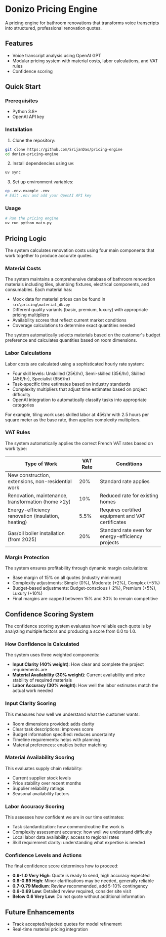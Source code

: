 # Donizo Pricing Engine

A pricing engine for bathroom renovations that transforms voice transcripts into structured, professional renovation quotes.

## Features

-   Voice transcript analysis using OpenAI GPT
-   Modular pricing system with material costs, labor calculations, and VAT rules
-   Confidence scoring

## Quick Start

### Prerequisites

-   Python 3.8+
-   OpenAI API key

### Installation

1. Clone the repository:

```bash
git clone https://github.com/SrijanDas/pricing-engine
cd donizo-pricing-engine
```

2. Install dependencies using uv:

```bash
uv sync
```

3. Set up environment variables:

```bash
cp .env.example .env
# Edit .env and add your OpenAI API key
```

### Usage

```bash
# Run the pricing engine
uv run python main.py
```

## Pricing Logic

The system calculates renovation costs using four main components that work together to produce accurate quotes.

### Material Costs

The system maintains a comprehensive database of bathroom renovation materials including tiles, plumbing fixtures, electrical components, and consumables. Each material has:

-   Mock data for material prices can be found in `src\pricing\material_db.py`
-   Different quality variants (basic, premium, luxury) with appropriate pricing multipliers
-   Availability scores that reflect current market conditions
-   Coverage calculations to determine exact quantities needed

The system automatically selects materials based on the customer's budget preference and calculates quantities based on room dimensions.

### Labor Calculations

Labor costs are calculated using a sophisticated hourly rate system:

-   Four skill levels: Unskilled (25€/hr), Semi-skilled (35€/hr), Skilled (45€/hr), Specialist (65€/hr)
-   Task-specific time estimates based on industry standards
-   Complexity multipliers that adjust time estimates based on project difficulty
-   OpenAI integration to automatically classify tasks into appropriate categories

For example, tiling work uses skilled labor at 45€/hr with 2.5 hours per square meter as the base rate, then applies complexity multipliers.

### VAT Rules

The system automatically applies the correct French VAT rates based on work type:

| **Type of Work**                                   | **VAT Rate** | **Conditions**                                    |
| -------------------------------------------------- | ------------ | ------------------------------------------------- |
| New construction, extensions, non-residential work | 20%          | Standard rate applies                             |
| Renovation, maintenance, transformation (home >2y) | 10%          | Reduced rate for existing homes                   |
| Energy-efficiency renovation (insulation, heating) | 5.5%         | Requires certified equipment and VAT certificates |
| Gas/oil boiler installation (from 2025)            | 20%          | Standard rate even for energy-efficiency projects |

### Margin Protection

The system ensures profitability through dynamic margin calculations:

-   Base margin of 15% on all quotes (industry minimum)
-   Complexity adjustments: Simple (0%), Moderate (+2%), Complex (+5%)
-   Budget-based adjustments: Budget-conscious (-2%), Premium (+5%), Luxury (+10%)
-   Final margins are capped between 15% and 30% to remain competitive

## Confidence Scoring System

The confidence scoring system evaluates how reliable each quote is by analyzing multiple factors and producing a score from 0.0 to 1.0.

### How Confidence is Calculated

The system uses three weighted components:

-   **Input Clarity (40% weight)**: How clear and complete the project requirements are
-   **Material Availability (30% weight)**: Current availability and price stability of required materials
-   **Labor Accuracy (30% weight)**: How well the labor estimates match the actual work needed

### Input Clarity Scoring

This measures how well we understand what the customer wants:

-   Room dimensions provided: adds clarity
-   Clear task descriptions: improves score
-   Budget information specified: reduces uncertainty
-   Timeline requirements: helps with planning
-   Material preferences: enables better matching

### Material Availability Scoring

This evaluates supply chain reliability:

-   Current supplier stock levels
-   Price stability over recent months
-   Supplier reliability ratings
-   Seasonal availability factors

### Labor Accuracy Scoring

This assesses how confident we are in our time estimates:

-   Task standardization: how common/routine the work is
-   Complexity assessment accuracy: how well we understand difficulty
-   Local labor data availability: access to regional rates
-   Skill requirement clarity: understanding what expertise is needed

### Confidence Levels and Actions

The final confidence score determines how to proceed:

-   **0.9-1.0 Very High**: Quote is ready to send, high accuracy expected
-   **0.8-0.89 High**: Minor clarifications may be needed, generally reliable
-   **0.7-0.79 Medium**: Review recommended, add 5-10% contingency
-   **0.6-0.69 Low**: Detailed review required, consider site visit
-   **Below 0.6 Very Low**: Do not quote without additional information

## Future Enhancements

-   Track accepted/rejected quotes for model refinement
-   Real-time material pricing integration
